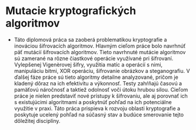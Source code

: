 # Mutacie kryptografických algoritmov
- Táto diplomová práca sa zaoberá problematikou kryptografie a inováciou šifrovacích algoritmov. Hlavným cieľom práce bolo navrhnúť päť mutácií šifrovacích algoritmov. Tieto navrhnuté mutácie algoritmov sú zamerané na rôzne čiastkové operácie využívané pri šifrovaní. Vylepšenej Vigenèrovej šifry, využitia matíc a operácií s nimi, manipuláciu bitmi, XOR operáciu, šifrovanie obrázkov a steganografiu. V ďalšej fáze práce sú tieto algoritmy detailne analyzované, pričom je kladený dôraz na ich efektivitu a výkonnosť. Testy zahŕňajú časovú a pamäťovú náročnosť a taktiež odolnosť voči útoku hrubou silou. Cieľom práce je nielen predstaviť nové prístupy k šifrovaniu, ale aj porovnať ich s existujúcimi algoritmami a poskytnúť pohľad na ich potenciálne využitie v praxi. Táto práca prispieva k rozvoju oblasti kryptografie a poskytuje ucelený pohľad na súčasný stav a budúce smerovanie tejto dôležitej disciplíny.

